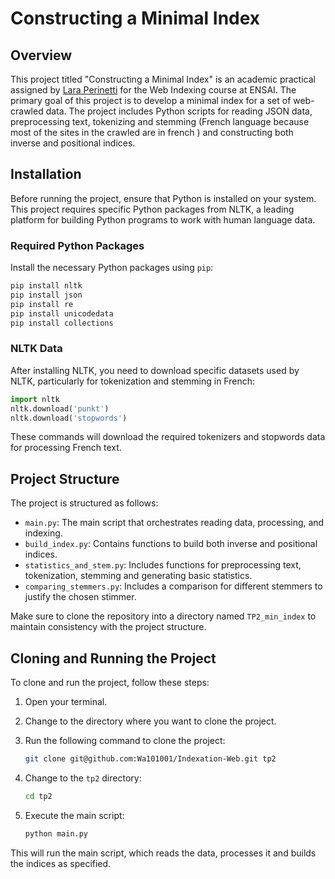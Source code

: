 
# Constructing a Minimal Index

## Overview

This project titled "Constructing a Minimal Index" is an academic practical assigned by [Lara Perinetti](https://github.com/PeriLara) for the Web Indexing course at ENSAI. The primary goal of this project is to develop a minimal index for a set of web-crawled data. The project includes Python scripts for reading JSON data, preprocessing text, tokenizing and stemming (French language because most of the sites in the crawled are in french ) and constructing both inverse and positional indices.

## Installation

Before running the project, ensure that Python is installed on your system. This project requires specific Python packages from NLTK, a leading platform for building Python programs to work with human language data.

### Required Python Packages

Install the necessary Python packages using `pip`:

```bash
pip install nltk
pip install json
pip install re
pip install unicodedata
pip install collections
```

### NLTK Data

After installing NLTK, you need to download specific datasets used by NLTK, particularly for tokenization and stemming in French:

```python
import nltk
nltk.download('punkt')
nltk.download('stopwords')
```

These commands will download the required tokenizers and stopwords data for processing French text.

## Project Structure

The project is structured as follows:

- `main.py`: The main script that orchestrates reading data, processing, and indexing.
- `build_index.py`: Contains functions to build both inverse and positional indices.
- `statistics_and_stem.py`: Includes functions for preprocessing text, tokenization, stemming and generating basic statistics.
- `comparing_stemmers.py`: Includes a comparison for different stemmers to justify the chosen stimmer.

Make sure to clone the repository into a directory named `TP2_min_index` to maintain consistency with the project structure.

## Cloning and Running the Project

To clone and run the project, follow these steps:

1. Open your terminal.
2. Change to the directory where you want to clone the project.
3. Run the following command to clone the project:
   
   ```bash
   git clone git@github.com:Wa101001/Indexation-Web.git tp2
   ```

4. Change to the `tp2` directory:

   ```bash
   cd tp2
   ```

5. Execute the main script:

   ```bash
   python main.py
   ```

This will run the main script, which reads the data, processes it and builds the indices as specified.

